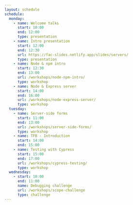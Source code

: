 ```yaml
---
layout: schedule
schedule:
  monday:
    - name: Welcome talks
      start: 10:00
      end: 12:00
      type: presentation
    - name: Intro presentation
      start: 12:00
      end: 12:30
      url: https://fac-slides.netlify.app/slides/servers/
      type: presentation
    - name: Node & npm intro
      start: 12:30
      end: 13:00
      url: /workshops/node-npm-intro/
      type: workshop
    - name: Node & Express server
      start: 14:00
      end: 16:00
      url: /workshops/node-express-server/
      type: workshop
  tuesday:
    - name: Server-side forms
      start: 11:00
      end: 13:00
      url: /workshops/server-side-forms/
      type: workshop
    - name: TFB - Introduction
      start: 14:00
      end: 15:00
    - name: Testing with Cypress
      start: 15:00
      end: 17:00
      url: /workshops/cypress-testing/
      type: workshop
  wednesday:
    - start: 10:00
      end: 11:00
      name: Debugging challenge
      url: /workshops/scope-challenge
      type: challenge
---
```

